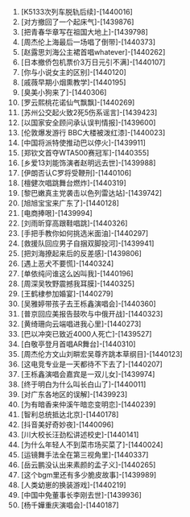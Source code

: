 
1. [K5133次列车脱轨后续]-[1440016]
1. [对方撤回了一个起床气]-[1439876]
1. [把青春华章写在祖国大地上]-[1439798]
1. [周杰伦上海最后一场唱了倒带]-[1440373]
1. [赵露思刘海公主裙首唱whatever]-[1440262]
1. [日本撤侨包机票价3万日元引不满]-[1440107]
1. [你与小说女主的区别]-[1440120]
1. [戚薇早期小烟熏教学]-[1440195]
1. [臭美小狗来了]-[1440306]
1. [罗云熙桃花诺仙气飘飘]-[1440269]
1. [苏州公交起火致2死5伤系谣言]-[1439423]
1. [以国家安全顾问承认误判情报]-[1439600]
1. [伦敦爆发游行 BBC大楼被泼红漆]-[1440023]
1. [中国将派特使推动巴以停火]-[1439911]
1. [郑钦文首夺WTA500赛冠军]-[1440355]
1. [乡爱13刘能饰演者赵明远去世]-[1439988]
1. [伊朗否认C罗将受鞭刑]-[1440106]
1. [檀健次唱跳舞台燃炸]-[1440319]
1. [黎巴嫩真主党袭击以色列雷达站]-[1439742]
1. [旭旭宝宝来广东了]-[1440128]
1. [电商捧哏]-[1439994]
1. [刘雨昕穿高跟鞋唱跳]-[1440326]
1. [手把手教你如何挑选米面油]-[1440297]
1. [救援队回应男子自捆双脚投河]-[1439941]
1. [把刘海撩起来后的反差感]-[1439806]
1. [遇上恶犬不要慌]-[1440324]
1. [单依纯问谁这么凶叫我]-[1440196]
1. [周深吴牧野震撼我耳膜]-[1440325]
1. [王鹤棣参加婚宴]-[1440279]
1. [吴雅婷带孩子去王栎鑫演唱会]-[1440360]
1. [普京回应美报告鼓吹与中俄开战]-[1440323]
1. [黄绮珊向云端唱进我心里]-[1440273]
1. [巴以冲突已致近4000人死亡]-[1439527]
1. [白敬亭登月首唱AR舞台]-[1440310]
1. [周杰伦方文山刘畊宏吴尊齐跳本草纲目]-[1440123]
1. [这电竞专业是一天都待不下去了]-[1440207]
1. [王栎鑫演唱会嘉宾是一双儿女]-[1439974]
1. [终于明白为什么叫长白山了]-[1440011]
1. [对广东各地区的误解]-[1439923]
1. [为有暗香来仲溪午暗恋变明恋]-[1440239]
1. [智利总统抵达北京]-[1440178]
1. [抖音美好奇妙夜]-[1440096]
1. [川大校长汪劲松讲述校史]-[1440141]
1. [为什么年轻人不到菜市场买菜了]-[1440024]
1. [运镜舞手法全在第三视角里]-[1440337]
1. [岳云鹏没认出来素颜的孟子义]-[1440265]
1. [这个bgm里还有多少脆皮故事]-[1439989]
1. [人类幼崽的换装游戏]-[1440219]
1. [中国中免董事长李刚去世]-[1439936]
1. [杨千嬅重庆演唱会]-[1440187]